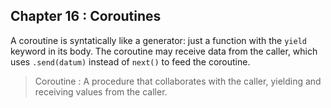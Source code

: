 ## Chapter 16 : Coroutines
A coroutine is syntatically like a generator: just a function with the `yield` keyword in its body.  The coroutine may receive data from the caller, which uses `.send(datum)` instead of `next()` to feed the coroutine.
> Coroutine : A procedure that collaborates with the caller, yielding and receiving values from the caller.
